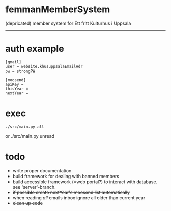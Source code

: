 # femmanMemberSystem

(depricated) member system for Ett fritt Kulturhus i Uppsala


------------------------
# auth example
    [gmail]
    user = website.khusuppsalaEmailAdr
    pw = strongPW

    [moosend]
    apiKey = 
    thisYear = 
    nextYear = 


# exec
    ./src/main.py all
or 
    ./src/main.py unread


# todo
* write proper documentation
* build framework for dealing with banned members
* build accessible framework (=web portal?) to interact with database.
  see 'server'-branch.
* ~~if possible create nextYear's moosend list automatically~~
* ~~when reading _all_ emails inbox ignore all older than current year~~
* ~~clean up code~~
